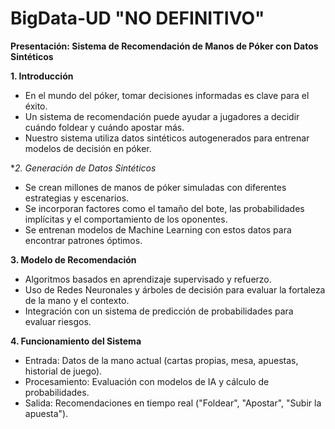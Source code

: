 # BigData-UD "NO DEFINITIVO"
**Presentación: Sistema de Recomendación de Manos de Póker con Datos Sintéticos**

**1. Introducción**
- En el mundo del póker, tomar decisiones informadas es clave para el éxito.
- Un sistema de recomendación puede ayudar a jugadores a decidir cuándo foldear y cuándo apostar más.
- Nuestro sistema utiliza datos sintéticos autogenerados para entrenar modelos de decisión en póker.

**2. Generación de Datos Sintéticos*
- Se crean millones de manos de póker simuladas con diferentes estrategias y escenarios.
- Se incorporan factores como el tamaño del bote, las probabilidades implícitas y el comportamiento de los oponentes.
- Se entrenan modelos de Machine Learning con estos datos para encontrar patrones óptimos.

**3. Modelo de Recomendación**
- Algoritmos basados en aprendizaje supervisado y refuerzo.
- Uso de Redes Neuronales y árboles de decisión para evaluar la fortaleza de la mano y el contexto.
- Integración con un sistema de predicción de probabilidades para evaluar riesgos.

**4. Funcionamiento del Sistema**
- Entrada: Datos de la mano actual (cartas propias, mesa, apuestas, historial de juego).
- Procesamiento: Evaluación con modelos de IA y cálculo de probabilidades.
- Salida: Recomendaciones en tiempo real ("Foldear", "Apostar", "Subir la apuesta").


